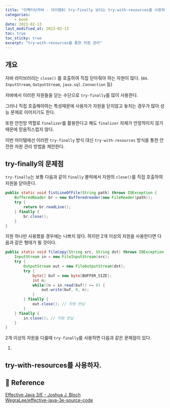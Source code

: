 ```yaml
---
title: "이펙티브자바 - 아이템9) try-finally 보다는 try-with-resources를 사용하라. (작성중)"
categories: 
    - book
date: 2023-02-13
last_modified_at: 2023-02-13
toc: true
toc_sticky: true
excerpt: "try-with-resources를 통한 자원 관리"
---
```


## 개요

자바 라이브러리는 `close()` 를 호출하여 직접 닫아줘야 하는 자원이 많다. (ex. `InputStream`, `OutputStream`, `java.sql.Connection` 등)

자바에서 이러한 자원들을 닫는 수단으로 `try-finally`를 많이 사용한다.

그러나 직접 호출해야하는 특성때문에 사용자가 자원을 닫지않고 놓치는 경우가 많아 성능 문제로 이어지기도 한다.

또한 안전망 역할로 `finalizer`를 활용한다고 해도 `finalizer` 자체가 안정적이지 않기때문에 믿음직스럽지 않다.

이번 아이템에선 이러한 `try-finally` 방식 대신 `try-with-resources` 방식을 통한 안전한 자원 관리 방법을 제안한다.

## try-finally의 문제점

`try-finally`는 보통 다음과 같이 `finally` 블럭에서 자원의 `close()`를 직접 호출하여 자원을 닫아준다.

```java
public static void fistLineOfFile(String path) throws IOException {
    BufferedReader br = new Bufferedreader(new FileReader(path));
    try {
        return br.readLine();
    } finally {
        br.close();
    }
}
```

자원 하나만 사용했을 경우에는 나쁘지 않다. 하지만 2개 이상의 자원을 사용한다면 다음과 같은 형태가 될 것이다.

```java
public static void fileCopy(String src, String dst) throws IOException {
    InputStream in = new FileInputStream(src);
    try {
        OutputStream out = new FileOutputStream(dst);
        try {
            byte[] buf = new byte[BUFFER_SIZE];
            int n;
            while((n = in.read(buf)) >= 0) {
                out.write(buf, 0, n);
            }
        } finally {
            out.close(); // 자원 반납
        }
    } finally {
        in.close(); // 자원 반납
    }
}
```

2개 이상의 자원을 다룰때 `try-finally`를 사용하면 다음과 같은 문제점이 있다.

1. 


## try-with-resources를 사용하자.


## 📣 Reference

[Effective Java 3/E - Joshua J. Bloch](http://www.yes24.com/Product/Goods/65551284)<br/>
[WegraLee/effective-java-3e-source-code](https://github.com/WegraLee/effective-java-3e-source-code/tree/master/src/effectivejava/chapter2/item9)<br/>